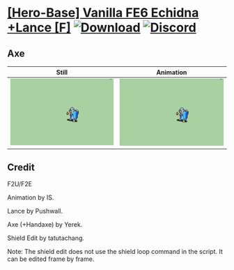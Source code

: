 # [\[Hero-Base\] Vanilla FE6 Echidna +Lance \[F\]](./) [![Download](https://img.shields.io/badge/Download--red?style=social&logo=github)](https://minhaskamal.github.io/DownGit/#/home?url=https://github.com/Klokinator/FE-Repo/tree/main/Battle%20Animations%2FInfantry%20-%20(Swd)%20Mercenaries%20and%20Heroes%2F%5BHero-Base%5D%20Vanilla%20FE6%20Echidna%20%2BLance%20%5BF%5D%2F3.%20Axe) [![Discord](https://img.shields.io/badge/Discord--blue?style=social&logo=discord)](https://discord.gg/C7VNGnyTPA)

## Axe

| Still | Animation |
| :---: | :-------: |
| ![Axe still](./Axe_000.png) | ![Axe](./Axe.gif) |

## Credit

F2U/F2E

Animation by IS.

Lance by Pushwall.

Axe (+Handaxe) by Yerek.

Shield Edit by tatutachang.

Note: The shield edit does not use the shield loop command in the script. It can be edited frame by frame.

